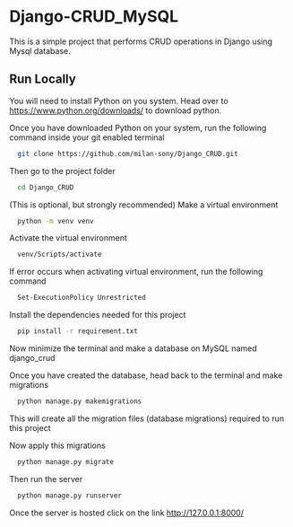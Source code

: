 # Django-CRUD_MySQL

This is a simple project that performs CRUD operations in Django using Mysql database.
## Run Locally
You will need to install Python on  you system. Head over to https://www.python.org/downloads/ to download python.

Once you have downloaded Python on your system, 
run the following command inside your git enabled terminal

```bash
  git clone https://github.com/milan-sony/Django_CRUD.git
```

Then go to the project folder

```bash
  cd Django_CRUD
```

(This is optional, but strongly recommended) Make a virtual environment

```bash
  python -m venv venv
```

Activate the virtual environment

```bash
  venv/Scripts/activate
```

If error occurs when activating virtual environment, run the following command

```bash
  Set-ExecutionPolicy Unrestricted
```

Install the dependencies needed for this project

```bash
  pip install -r requirement.txt
```

Now minimize the terminal and make a database on MySQL named django_crud

Once you have created the database, head back to the terminal and make migrations

```bash
  python manage.py makemigrations
```

This will create all the migration files (database migrations) required to run this project

Now apply this migrations

```bash
  python manage.py migrate
```

Then run the server

```bash
  python manage.py runserver
```

Once the server is hosted click on the link http://127.0.0.1:8000/
